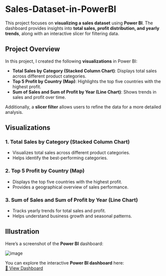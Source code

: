 # Sales-Dataset-in-PowerBI  

This project focuses on **visualizing a sales dataset** using **Power BI**. The dashboard provides insights into **total sales, profit distribution, and yearly trends**, along with an interactive slicer for filtering data.

## Project Overview  

In this project, I created the following **visualizations** in Power BI:  

- **Total Sales by Category (Stacked Column Chart)**: Displays total sales across different product categories.  
- **Top 5 Profit by Country (Map)**: Highlights the top five countries with the highest profit.  
- **Sum of Sales and Sum of Profit by Year (Line Chart)**: Shows trends in sales and profit over time.  

Additionally, a **slicer filter** allows users to refine the data for a more detailed analysis.  

## Visualizations  

### 1. **Total Sales by Category (Stacked Column Chart)**  
- Visualizes total sales across different product categories.  
- Helps identify the best-performing categories.  

### 2. **Top 5 Profit by Country (Map)**  
- Displays the top five countries with the highest profit.  
- Provides a geographical overview of sales performance.  

### 3. **Sum of Sales and Sum of Profit by Year (Line Chart)**  
- Tracks yearly trends for total sales and profit.  
- Helps understand business growth and seasonal patterns.  

## Illustration  

Here’s a screenshot of the **Power BI** dashboard:  

![image](https://github.com/user-attachments/assets/d2732963-062f-48de-9b3b-21d7354d0910)

You can explore the interactive **Power BI dashboard** here:  
[🔗 View Dashboard](https://app.powerbi.com/links/T89IGC8Axn?ctid=6efd0f20-57c8-4447-b53f-00d4992ca50b&pbi_source=linkShare)
